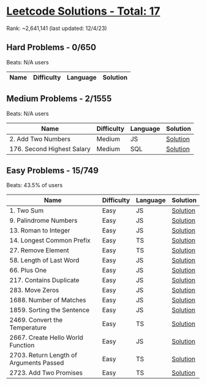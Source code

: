 # [Leetcode Solutions - Total: 17](https://leetcode.com/dickey)
Rank: ~2,641,141 (last updated: 12/4/23)

## Hard Problems - 0/650
Beats: N/A users

| Name | Difficulty | Language | Solution |
| ----------- | ----------- | ----------- | ----------- |

## Medium Problems - 2/1555
Beats: N/A users

| Name | Difficulty | Language | Solution |
| ----------- | ----------- | ----------- | ----------- |
| 2. Add Two Numbers | Medium | JS | [Solution](/medium/2-add-two-numbers.js) |
| 176. Second Highest Salary | Medium | SQL | [Solution](/medium/176-second-highest-salary.sql) |

## Easy Problems - 15/749
Beats: 43.5% of users

| Name | Difficulty | Language | Solution |
| ----------- | ----------- | ----------- | ----------- |
| 1. Two Sum | Easy | JS | [Solution](/easy/1-two-sum.js) |
| 9. Palindrome Numbers | Easy | JS | [Solution](/easy/9-palindrome-number.js) |
| 13. Roman to Integer | Easy | JS | [Solution](/easy/13-roman-to-integer.js) |
| 14. Longest Common Prefix | Easy | TS | [Solution](/easy/14-longest-common-prefix.ts) |
| 27. Remove Element | Easy | TS | [Solution](/easy/27-remove-element.ts) |
| 58. Length of Last Word | Easy | JS | [Solution](/easy/58-length-of-last-word.js) | 
| 66. Plus One | Easy | JS | [Solution](/easy/66-plus-one.js) |
| 217. Contains Duplicate | Easy | JS | [Solution](/easy/217-contains-duplicate.js) | 
| 283. Move Zeros | Easy | JS | [Solution](/easy/283-move-zeroes.js) | 
| 1688. Number of Matches | Easy | JS | [Solution](/easy/1688-number-of-matches.ts) |
| 1859. Sorting the Sentence | Easy | JS | [Solution](/easy/1859-sorting-the-sentence.js.js) |
| 2469. Convert the Temperature | Easy | TS | [Solution](/easy/2469-convert-the-temperature.ts) |
| 2667. Create Hello World Function | Easy | JS | [Solution](/easy/2667-create-hello-world-function.js) |
| 2703. Return Length of Arguments Passed | Easy | TS | [Solution](/easy/2703-return-length-of-arguments-passed.ts) |
| 2723. Add Two Promises | Easy | TS | [Solution](/easy/2723-add-two-promises.ts) |